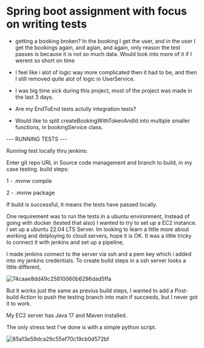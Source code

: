 # Spring boot assignment with focus on writing tests

- getting a booking broken? In the booking I get the user, and in the user I get the bookings again, and agian, and again, only reason the test passes is because it is not so much data. Would look into more of it if I werent so short on time


- I feel like i alot of logic way more complicated then it had to be, and then I still removed quite alot of logic in UserService.

- I was big time sick during this project, most of the project was made in the last 3 days.

- Are my EndToEnd tests actully integration tests?

- Would like to split createBookingWithTokenAndId into multiple smaller functions, in bookingService class.


--- RUNNING TESTS ---
 
 Running test locally thru jenkins:

Enter git repo URL in Source code management and branch to build, in my case testing.
build steps:

1 - .mvnw compile

2 - .mvnw package

If build is successful, it means the tests have passed locally.

One requirement was to run the tests in a ubuntu environment, Instead of going with docker (tested that also) I wanted to try to set up a EC2 instance.
I set up a ubuntu 22.04 LTS Server.
Im looking to learn a little more about working and delploying to cloud servers, hope it is OK.
It was a little tricky to connect it with jenkins and set up a pipeline,

I made jenkins connect to the server via ssh and a pem key which i added into my jenkins credentials.
To create build steps in a ssh server looks a little different, 


![74caae8dd49c25810060b6296dad5ffa](https://github.com/SiggeAlfredsson/UrbanMobility/assets/113336400/de47528d-9fc3-4e4a-8ad4-736fa8add28b)

But it works just the same as previus build steps, I wanted to add a Post-build Action to push the testing branch into main if succeeds, but I never got it to work.

My EC2 server has Java 17 and Maven installed.


The only stress test I've done is with a simple python script.


![85a13e59dca29c55ef70c19cb0d572bf](https://github.com/SiggeAlfredsson/UrbanMobility/assets/113336400/c800a58b-f669-44e2-bf21-9e4f27321ae9)
